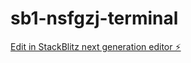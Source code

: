 # sb1-nsfgzj-terminal

[Edit in StackBlitz next generation editor ⚡️](https://stackblitz.com/~/github.com/JIMARK3/sb1-nsfgzj-terminal)
